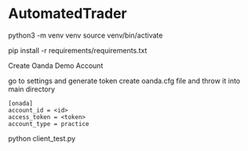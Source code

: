 # AutomatedTrader

python3 -m venv venv
source venv/bin/activate

pip install -r requirements/requirements.txt

Create Oanda Demo Account

go to settings and generate token
create oanda.cfg file and throw it into main directory

```
[onada]
account_id = <id>
access_token = <token>
account_type = practice
```

python client_test.py
